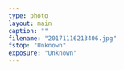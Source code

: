 ```yaml
---
type: photo
layout: main
caption: ""
filename: "20171116213406.jpg"
fstop: "Unknown"
exposure: "Unknown"
---
```

